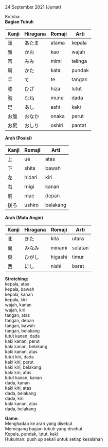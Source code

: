 24 September 2021 (Jumat)  

Kotoba:  
**Bagian Tubuh**  

|Kanji|Hiragana|Romaji|Arti|
|-|-|-|-|
| 頭	| あたま |	atama | kepala |
| 顔 |	かお | kao |	wajah |
| 耳 |	みみ | mimi | telinga
| 肩 |	かた |	kata | pundak
| 手 |	て |	te | tangan
| 膝 |	ひざ |	hiza | lutut
| 胸 |	むね |	mune | dada
| 足 |	あし |	ashi | kaki
| お腹 |	おなか |	onaka | perut
| お尻 |	おしり |	oshiri | pantat

**Arah (Posisi)**  

|Kanji|Romaji|Arti|
|-|-|-|
| 上 | ue | atas |
| 下 | shita | bawah |
| 左 | hidari | kiri |
| 右 | migi | kanan |
| 前 | mae | depan |
| 後ろ | ushiro | belakang |

**Arah (Mata Angin)**  

|Kanji|Hiragana|Romaji|Arti|
|-|-|-|-|
| 北 | きた | kita | utara |
| 南 | みなみ | minami | selatan |
| 東 | ひがし | higashi | timur |
| 西 | にし | nishi | barat |

**Stretching:**  
kepala, atas  
kepala, bawah  
kepala, kanan  
kepala, kiri  
wajah, kanan  
wajah, kiri  
tangan, atas  
tangan, depan  
tangan, bawah  
tangan, belakang  
lutut kanan, dada  
kaki kanan, perut  
kaki kanan, belakang  
kaki kanan, atas  
lutut kiri, dada  
kaki kiri, perut  
kaki kiri, belakang  
kaki kiri, atas  
lutut kanan, kanan  
dada, kanan  
kaki kiri, atas  
dada, belakang  
dada, kiri  
kaki kanan, atas  
dada, belakang  

**Game:**  
Menghadap ke arah yang disebut  
Memegang bagian tubuh yang disebut  
Kepala, pundak, lutut, kaki  
Hukuman: push up sekali untuk setiap kesalahan  
